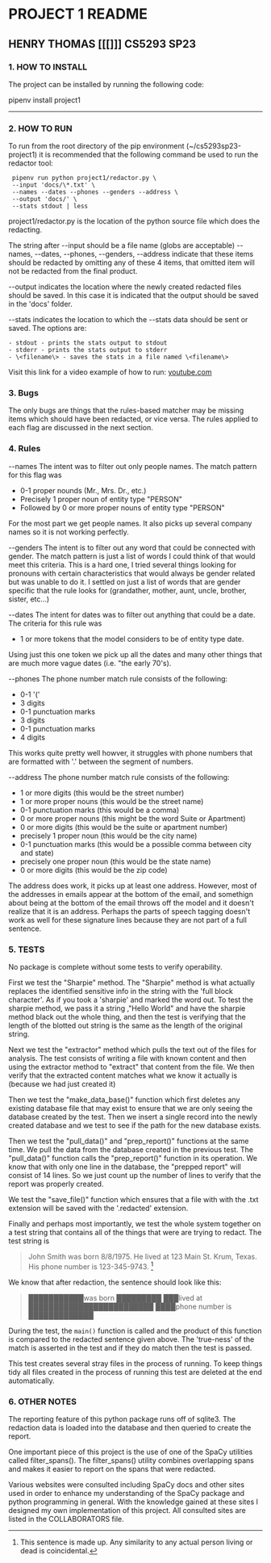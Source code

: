 # PROJECT 1 README

## HENRY THOMAS [[[]]] CS5293 SP23

### 1. HOW TO INSTALL

The project can be installed by running the following code:

pipenv install project1

---

### 2. HOW TO RUN

To run from the root directory of the pip environment (~/cs5293sp23-project1) it is recommended that the following command be used to run the redactor tool:

```
 pipenv run python project1/redactor.py \
 --input 'docs/\*.txt' \
 --names --dates --phones --genders --address \
 --output 'docs/' \
 --stats stdout | less
```
project1/redactor.py is the location of the python source file which does the redacting.

The string after --input should be a file name (globs are acceptable)
--names, --dates, --phones, --genders, --address indicate that these items should be redacted
by omitting any of these 4 items, that omitted item will not be redacted from the final product.

--output indicates the location where the newly created redacted files should be saved.
In this case it is indicated that the output should be saved in the 'docs' folder.

--stats indicates the location to which the --stats data should be sent or saved.
The options are:

	- stdout - prints the stats output to stdout
	- stderr - prints the stats output to stderr 
	- \<filename\> - saves the stats in a file named \<filename\>

Visit this link for a video example of how to run:
[youtube.com](https://www.youtube.com/watch?v=_hD78v58CwE)

### 3. Bugs

The only bugs are things that the rules-based matcher may be missing items which should have been redacted, or vice versa. The rules applied to each flag are discussed in the next section.

### 4. Rules

--names
The intent was to filter out only people names. The match pattern for this flag was
- 0-1 proper nounds (Mr., Mrs. Dr., etc.)
- Precisely 1 proper noun of entity type "PERSON"
- Followed by 0 or more proper nouns of entity type "PERSON"

For the most part we get people names. It also picks up several company names so it is not working perfectly.

--genders
The intent is to filter out any word that could be connected with gender. The match pattern is just a list of words I could think of that would meet this criteria. This is a hard one, I tried several things looking for pronouns with certain characteristics that would always be gender related but was unable to do it. I settled on just a list of words that are gender specific that the rule looks for (grandather, mother, aunt, uncle, brother, sister, etc...)

--dates
The intent for dates was to filter out anything that could be a date. The criteria for this rule was
- 1 or more tokens that the model considers to be of entity type date.

Using just this one token we pick up all the dates and many other things that are much more vague dates (i.e. "the early 70's).

--phones
The phone number match rule consists of the following:
- 0-1 '('
- 3 digits
- 0-1 punctuation marks
- 3 digits
- 0-1 punctuation marks
- 4 digits

This works quite pretty well howver, it struggles with phone numbers that are formatted with '.' between the segment of numbers.

--address
The phone number match rule consists of the following:
- 1 or more digits (this would be the street number)
- 1 or more proper nouns (this would be the street name)
- 0-1 punctuation marks (this would be a comma)
- 0 or more proper nouns (this might be the word Suite or Apartment)
- 0 or more digits (this would be the suite or apartment number)
- precisely 1 proper noun (this would be the city name)
- 0-1 punctuation marks (this would be a possible comma between city and state)
- precisely one proper noun (this would be the state name)
- 0 or more digits (this would be the zip code)

The address does work, it picks up at least one address. However, most of the addresses in emails appear at the bottom of the email, and somethign about being at the bottom of the email throws off the model and it doesn't realize that it is an address. Perhaps the parts of speech tagging doesn't work as well for these signature lines because they are not part of a full sentence.

### 5. TESTS

No package is complete without some tests to verify operability.

First we test the "Sharpie" method. The "Sharpie" method is what actually replaces the identified sensitive info in the string with the 'full block character'. As if you took a 'sharpie' and marked the word out. To test the sharpie method, we pass it a string ,"Hello World" and have the sharpie method black out the whole thing, and then the test is verifying that the length of the blotted out string is the same as the length of the original string.

Next we test the "extractor" method which pulls the text out of the files for analysis. The test consists of writing a file with known content and then using the extractor method to "extract" that content from the file. We then verify that the extracted content matches what we know it actually is (because we had just created it)

Then we test the "make\_data\_base()" function which first deletes any existing database file that may exist to ensure that we are only seeing the database created by the test. Then we insert a single record into the newly created database and we test to see if the path for the new database exists.

Then we test the "pull\_data()" and "prep\_report()" functions at the same time. We pull the data from the database created in the previous test. The "pull\_data()" function calls the "prep\_report()" function in its operation. We know that with only one line in the database, the "prepped report" will consist of 14 lines. So we just count up the number of lines to verify that the report was properly created.

We test the "save\_file()" function which ensures that a file with with the .txt extension will be saved with the '.redacted' extension.

Finally and perhaps most importantly, we test the whole system together on a test string that contains all of the things that were are trying to redact. The test string is

> John Smith was born 8/8/1975. He lived at 123 Main St. Krum, Texas. His phone number is 123-345-9743. [^1]

We know that after redaction, the sentence should look like this:

> ███████████was born █████████ ███lived at █████████████████████████ ████phone number is █████████████

During the test, the `main()` function is called and the product of this function is compared to the redacted sentence given above. The 'true-ness' of the match is asserted in the test and if they do match then the test is passed.

This test creates several stray files in the process of running. To keep things tidy all files created in the process of running this test are deleted at the end automatically.


[^1]: This sentence is made up. Any similarity to any actual person living or dead is coincidental.

### 6. OTHER NOTES

The reporting feature of this python package runs off of sqlite3. The redaction data is loaded into the database and then queried to create the report.

One important piece of this project is the use of one of the SpaCy utilities called filter\_spans(). The filter\_spans() utility combines overlapping spans and makes it easier to report on the spans that were redacted.

Various websites were consulted including SpaCy docs and other sites used in order to enhance my understanding of the SpaCy package and python programming in general. With the knowledge gained at these sites I designed my own implementation of this project. All consulted sites are listed in the COLLABORATORS file.
